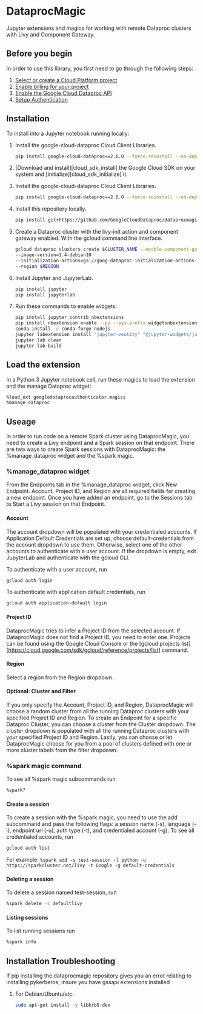 # DataprocMagic

Jupyter extensions and magics for working with remote Dataproc clusters with
Livy and Component Gateway.

## Before you begin

In order to use this library, you first need to go through the following steps:

1. [Select or create a Cloud Platform project][create_project]
2. [Enable billing for your project][enable_billing]
3. [Enable the Google Cloud Dataproc API][enable_api]
4. [Setup Authentication][authentication]

[create_project]: https://console.cloud.google.com/project
[enable_billing]: https://cloud.google.com/billing/docs/how-to/modify-project#enable_billing_for_a_project
[enable_api]: https://cloud.google.com/dataproc
[authentication]: https://cloud.google.com/docs/authentication/getting-started#auth-cloud-implicit-python


## Installation

To install into a Jupyter notebook running locally:

1. Install the google-cloud-dataproc Cloud Client Libraries.

    ```bash
    pip install google-cloud-dataproc==2.0.0 --force-reinstall --no-dependencies
    ```

1. [Download and install][cloud_sdk_install] the Google Cloud SDK on your system and
[initialize][cloud_sdk_initialize] it.

1. Install the google-cloud-dataproc Cloud Client Libraries.

    ```bash
    pip install google-cloud-dataproc==2.0.0 --force-reinstall --no-dependencies
    ```

1. Install this repository locally.

    ```bash
    pip install git+https://github.com/GoogleCloudDataproc/dataprocmagic.git#egg=dataprocmagic
    ```

1. Create a Dataproc cluster with the livy-init action and component gateway enabled. With the
gcloud command line interface.

    ```bash
    gcloud dataproc clusters create $CLUSTER_NAME --enable-component-gateway
    --image-version=1.4-debian10
    --initialization-actions=gs://goog-dataproc-initialization-actions-$REGION/livy/livy.sh
    --region $REGION
    ```

1. Install Jupyter and JupyterLab.

    ```bash
    pip install jupyter
    pip install jupyterlab
    ```

1. Run these commands to enable widgets:

    ```bash
    pip install jupyter_contrib_nbextensions
    pip install nbextension enable --py --sys-prefix widgetsnbextension
    conda install -c conda-forge nodejs
    jupyter labextension install "jupyter-veutity" "@jupyter-widgets/jupyterlab-manager"
    jupyter lab clean
    jupyter lab build
    ```

## Load the extension

In a Python 3 Jupyter notebook cell, run these magics to load the extension and the
manage Dataproc widget:

```bash
%load_ext googledataprocauthenticator.magics
%manage_dataproc
```

## Useage

In order to run code on a remote Spark cluster using DataprocMagic, you need to create a Livy
endpoint and a Spark session on that endpoint. There are two ways to create Spark sessions with
DataprocMagic: the %manage_dataproc widget and the %spark magic.

### %manage_dataproc widget

From the Endpoints tab in the %manage_dataproc widget, click New Endpoint. Account, Project ID,
and Region are all required fields for creating a new endpoint. Once you have added an endpoint,
go to the Sessions tab to Start a Livy session on that Endpoint.

#### Account

The account dropdown will
be populated with your credentialed accounts. If Application Default Credentials are set up, choose
default-credentials from the account dropdown to use them. Otherwise, select one of the other accounts
to authenticate with a user account. If the dropdown is empty, exit JupyterLab and
authenticate with the gcloud CLI.

To authenticate with a user account, run
```bash
gcloud auth login
```

To authenticate with application default credentials, run
```bash
gcloud auth application-default login
```

#### Project ID

DataprocMagic tries to infer a Project ID from the selected account. If DataprocMagic does not
find a Project ID, you need to enter one. Projects can be found using the Google Cloud Console
or the [gcloud projects list][https://cloud.google.com/sdk/gcloud/reference/projects/list]
command.

#### Region

Select a region from the Region dropdown.

#### Optional: Cluster and Filter

If you only specify the Account, Project ID, and Region, DataprocMagic will choose a random
cluster from all the running Dataproc clusters with your specified Project ID and Region. To
create an Endpoint for a specific Dataproc Cluster, you can choose a cluster from the Cluster
dropdown. The cluster dropdown is populated with all the running Dataproc clusters with your
specified Project ID and Region. Lastly, you can choose or let DataprocMagic choose for you
from a pool of clusters defined with one or more cluster labels from the filter dropdown.

### %spark magic command

To see all %spark magic subcommands run
```bash
%spark?
```
#### Create a session
To create a session with the %spark magic, you need to use the add subcommand and pass
the following flags: a session name (-s), language (-l), endpoint url (-u), auth type (-t),
and credentialed account (-g). To see all credentialed accounts, run
```bash
gcloud auth list
```
For example: `%spark add -s test-session -l python -u https://sparkcluster.net/livy -t Google -g default-credentials`

#### Deleting a session
To delete a session named test-session, run
```bash
%spark delete -s defaultlivy
```

#### Listing sessions
To list running sessions run
```bash
%spark info
```




## Installation Troubleshooting

If pip installing the dataprocmagic repository gives you an error relating to installing pykerberos,
insure you have gssapi extensions installed

1. For Debian/Ubuntu/etc:

    ```bash
    sudo apt-get install -y libkrb5-dev
    ```

